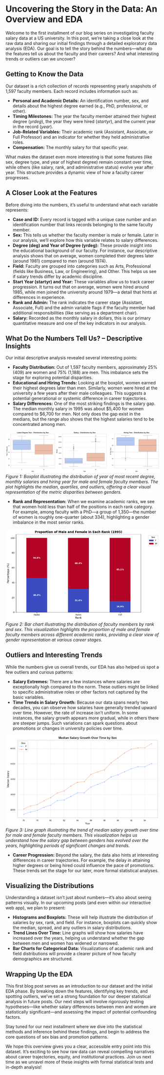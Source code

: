 # Uncovering the Story in the Data: An Overview and EDA

Welcome to the first installment of our blog series on investigating faculty salary data at a US university. In this post, we’re taking a close look at the raw data and sharing our initial findings through a detailed exploratory data analysis (EDA). Our goal is to tell the story behind the numbers—what do the features tell us about the faculty and their careers? And what interesting trends or outliers can we uncover?

## Getting to Know the Data

Our dataset is a rich collection of records representing yearly snapshots of 1,597 faculty members. Each record includes information such as:
- **Personal and Academic Details:** An identification number, sex, and details about the highest degree earned (e.g., PhD, professional, or other).
- **Timing Milestones:** The year the faculty member attained their highest degree (*yrdeg*), the year they were hired (*startyr*), and the current year in the record (*year*).
- **Job-Related Variables:** Their academic rank (Assistant, Associate, or Full Professor) and an indicator for whether they held administrative roles.
- **Compensation:** The monthly salary for that specific year.

What makes the dataset even more interesting is that some features (like sex, degree type, and year of highest degree) remain constant over time, while others (like salary, rank, and administrative status) evolve year after year. This structure provides a dynamic view of how a faculty career progresses.

## A Closer Look at the Features

Before diving into the numbers, it’s useful to understand what each variable represents:

- **Case and ID:** Every record is tagged with a unique case number and an identification number that links records belonging to the same faculty member.
- **Sex:** This tells us whether the faculty member is male or female. Later in our analysis, we’ll explore how this variable relates to salary differences.
- **Degree (deg) and Year of Degree (yrdeg):** These provide insight into the educational background of our faculty. For instance, our descriptive analysis shows that on average, women completed their degrees later (around 1981) compared to men (around 1974).
- **Field:** Faculty are grouped into categories such as Arts, Professional (fields like Business, Law, or Engineering), and Other. This helps us see if salary trends differ by academic discipline.
- **Start Year (startyr) and Year:** These variables allow us to track career progression. It turns out that on average, women were hired around 1985, while men joined the university around 1979—a detail that hints at differences in experience.
- **Rank and Admin:** The rank indicates the career stage (Assistant, Associate, Full) and the admin variable flags if the faculty member had additional responsibilities (like serving as a department chair).
- **Salary:** Recorded as the monthly salary in dollars, this is our primary quantitative measure and one of the key indicators in our analysis.

## What Do the Numbers Tell Us? – Descriptive Insights

Our initial descriptive analysis revealed several interesting points:
- **Faculty Distribution:** Out of 1,597 faculty members, approximately 25% (409) are women and 75% (1,188) are men. This imbalance sets the stage for exploring potential disparities.
- **Educational and Hiring Trends:** Looking at the boxplot, women earned their highest degrees later than men. Similarly, women were hired at the university a few years after their male colleagues. This suggests a potential generational or systemic difference in career trajectories.
- **Salary Differences:** One of the most striking findings is the salary gap. The median monthly salary in 1995 was about \$5,400 for women compared to \$6,700 for men. Not only does the gap exist in the medians, but the range also shows that the highest salaries tend to be concentrated among men.

![Distribution by Sex](figures\degyr_salary_startyr-Distribution_by_Sex.png)
*Figure 1: Boxplot illustrating the distribution of year of most recent degree, monthly salaries and hiring year for male and female faculty members. The plot highlights the median, quartiles, and outliers, offering a clear visual representation of the metric disparities between genders.*


- **Rank and Representation:** When we examine academic ranks, we see that women hold less than half of the positions in each rank category. For example, among faculty with a PhD—a group of 1,350—the number of women is roughly one-quarter (about 334), highlighting a gender imbalance in the most senior ranks.

![Distribution by rank](figures\sex-Distribution_by_Rank.png)
*Figure 2: Bar chart illustrating the distribution of faculty members by rank and sex. This visualization highlights the proportion of male and female faculty members across different academic ranks, providing a clear view of gender representation at various career stages.*

## Outliers and Interesting Trends

While the numbers give us overall trends, our EDA has also helped us spot a few outliers and curious patterns:
- **Salary Extremes:** There are a few instances where salaries are exceptionally high compared to the norm. These outliers might be linked to specific administrative roles or other factors not captured by the basic variables.
- **Time Trends in Salary Growth:** Because our data spans nearly two decades, you can observe how salaries have generally trended upward over time. However, the rate of increase isn’t uniform. In some instances, the salary growth appears more gradual, while in others there are steeper jumps. Such variations can spark questions about promotions or changes in university policies over time.

![Salary Trend Over Time](figures\salary_trend_over_time-by_sex.png)
*Figure 3: Line graph illustrating the trend of median salary growth over time for male and female faculty members. This visualization helps us understand how the salary gap between genders has evolved over the years, highlighting periods of significant changes and trends.*

- **Career Progression:** Beyond the salary, the data also hints at interesting differences in career trajectories. For example, the delay in attaining higher degrees or being hired could influence the pace of promotions. These trends set the stage for our later, more formal statistical analyses.

## Visualizing the Distributions

Understanding a dataset isn’t just about numbers—it’s also about seeing patterns visually. In our upcoming posts (and even within our interactive web app), we plan to present:
- **Histograms and Boxplots:** These will help illustrate the distribution of salaries by sex, rank, and field. For instance, boxplots can quickly show the median, spread, and any outliers in salary distributions.
- **Trend Lines Over Time:** Line graphs will show how salaries have increased over the years, helping us understand whether the gap between men and women has widened or narrowed.
- **Bar Charts for Categorical Data:** Visualizations of academic rank and field distributions will provide a clearer picture of how faculty demographics are structured.

## Wrapping Up the EDA

This first blog post serves as an introduction to our dataset and the initial EDA phase. By breaking down the features, identifying key trends, and spotting outliers, we’ve set a strong foundation for our deeper statistical analysis in future posts. Our next steps will involve rigorously testing hypotheses—like whether salary differences between men and women are statistically significant—and assessing the impact of potential confounding factors.

Stay tuned for our next installment where we dive into the statistical methods and inference behind these findings, and begin to address the core questions of sex bias and promotion patterns.

We hope this overview gives you a clear, accessible entry point into this dataset. It’s exciting to see how raw data can reveal compelling narratives about career trajectories, equity, and institutional practices. Join us next time as we unravel more of these insights with formal statistical tests and in-depth analysis!

